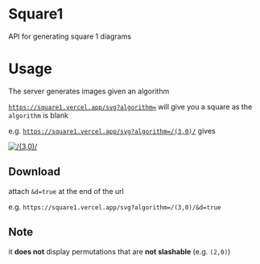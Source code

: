 # Square1

API for generating square 1 diagrams

# Usage

The server generates images given an algorithm

[`https://square1.vercel.app/svg?algorithm=`](https://square1.vercel.app/svg?algorithm=) will give you a square as the `algorithm` is blank

e.g. [`https://square1.vercel.app/svg?algorithm=/(3,0)/`](<https://square1.vercel.app/svg?algorithm=/(3,0)/>) gives

[![/(3,0)/](<https://square1.vercel.app/svg?algorithm=/(3,0)/>)](<https://square1.vercel.app/svg?algorithm=/(3,0)/>)

## Download

attach `&d=true` at the end of the url

e.g. `https://square1.vercel.app/svg?algorithm=/(3,0)/&d=true`

## Note

it **does not** display permutations that are **not slashable** (e.g. `(2,0)`)
